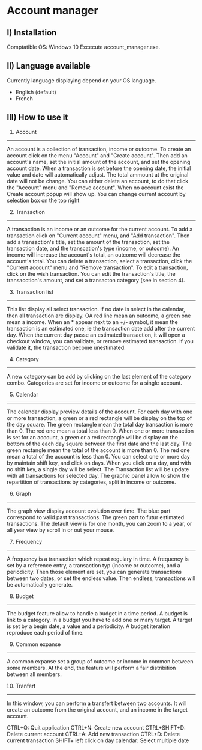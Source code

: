 Account manager
===============

I) Installation
---------------

Comptatible OS: Windows 10
Excecute account_manager.exe.
 
II) Language available
----------------------

Currently language displaying depend on your OS language.
- English (default)
- French

III) How to use it
------------------

1) Account
----------

An account is a collection of transaction, income or outcome.
To create an account click on the menu "Account" and "Create account".
Then add an account's name, set the initial amount of the account, and set the opening account date.
When a transaction is set before the opening date, the initial value and date will automatically adjust. The total ammount at the original date will not be change.
You can either delete an account, to do that click the "Account" menu and "Remove account".
When no account exist the Create account popup will show up.
You can change current account by selection box on the top right

2) Transaction
--------------

A transaction is an income or an outcome for the current account.
To add a transaction click on "Current account" menu, and "Add transaction".
Then add a transaction's title, set the amount of the transaction, set the transaction date, and the transcation's type (income, or outcome).
An income will increase the account's total, an outcome will decrease the account's total.
You can delete a transaction, select a transaction, click the "Current account" menu and "Remove transaction".
To edit a transaction, click on the wish transaction. You can edit the transaction's title, the transacction's amount, and set a transacton category (see in section 4).

3) Transaction list
-------------------

This list display all select transaction. If no date is select in the calendar, then all transaction are display.
OA red line mean an outcome, a green one mean a income. When an * appear next to an +/- symbol, it mean the transaction is an estimated one, ie the transaction date add after the current day. 
When the current day passe an estimated transaction, it will open a checkout window, you can validate, or remove estimated transaction. If you validate it, the transaction become unestimated. 

4) Category
-----------

A new category can be add by clicking on the last element of the category combo. Categories are set for income or outcome for a single account.

5) Calendar
-----------

The calendar display preview details of the account.
For each day with one or more transaction, a green or a red rectangle will be display on the top of the day square. The green rectangle mean the total day transaction is more than 0. The red one mean a total less than 0.
When one or more transaction is set for an account, a green or a red rectangle will be display on the bottom of the each day square between the first date and the last day. The green rectangle mean the total of the account is more than 0. The red one mean a total of the account is less than 0.
You can select one or more day by maintain shift key, and click on days. When you click on a day, and with no shift key, a single day will be select. The Transaction list will be update with all transactions for selected day.
The graphic panel allow to show the repartition of transactions by categories, split in income or outcome.

6) Graph
--------

The graph view display account evolution over time. The blue part correspond to valid past transactions. The green part to futur estimated transactions.
The default view is for one month, you can zoom to a year, or all year view by scroll in or out your mouse.

7) Frequency
------------

A frequency is a transaction which repeat regulary in time.
A frequency is set by a reference entry, a transaction typ (income or outcome), and a periodicity.
Then those element are set, you can generate transactions between two dates, or set the endless value. Then endless, transactions will be automatically generate.

8) Budget
---------

The budget feature allow to handle a budget in a time period. A budget is link to a category.
In a budget you have to add one or many target. A target is set by a begin date, a value and a periodicity.
A budget iteration reproduce each period of time.

9) Common expanse
-----------------

A common expanse set a group of outcome or income in common between some members.
At the end, the feature will perform a fair distribition between all members.

10) Tranfert
------------

In this window, you can perform a transfert between two accounts.
It will create an outcome from the original account, and an income in the target account.

CTRL+Q: Quit application
CTRL+N: Create new account
CTRL+SHIFT+D: Delete current account
CTRL+A: Add new transaction
CTRL+D: Delete current transaction
SHIFT+ left click on day calendar: Select multiple date 
